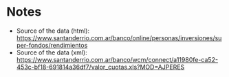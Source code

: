 # Notes

- Source of the data (html):  https://www.santanderrio.com.ar/banco/online/personas/inversiones/super-fondos/rendimientos
- Source of the data (xml): https://www.santanderrio.com.ar/banco/wcm/connect/a11980fe-ca52-453c-bf18-691814a36df7/valor_cuotas.xls?MOD=AJPERES
